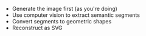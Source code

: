 - Generate the image first (as you're doing)
- Use computer vision to extract semantic segments
- Convert segments to geometric shapes
- Reconstruct as SVG